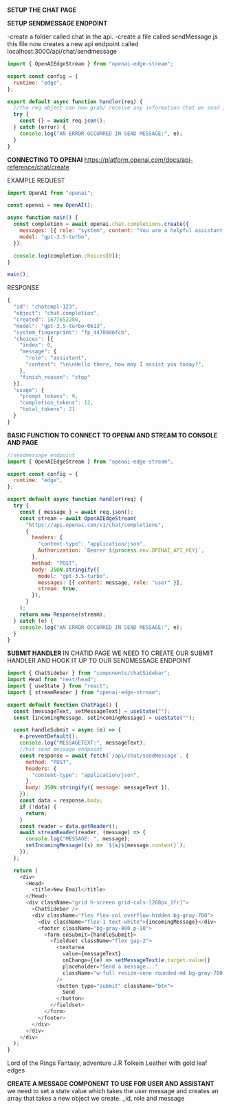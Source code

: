 **SETUP THE CHAT PAGE**

**SETUP SENDMESSAGE ENDPOINT**

-create a folder called chat in the api.
-create a file called sendMessage.js
this file now creates a new api endpoint called localhost:3000/api/chat/sendmessage

```js
import { OpenAIEdgeStream } from "openai-edge-stream";

export const config = {
  runtime: "edge",
};

export default async function handler(req) {
  //the req object can now grab/ receive any information that we send it.
  try {
    const {} = await req.json();
  } catch (error) {
    console.log("AN ERROR OCCURRED IN SEND MESSAGE:", e);
  }
}
```

**CONNECTING TO OPENAI**
https://platform.openai.com/docs/api-reference/chat/create

EXAMPLE REQUEST

```js
import OpenAI from "openai";

const openai = new OpenAI();

async function main() {
  const completion = await openai.chat.completions.create({
    messages: [{ role: "system", content: "You are a helpful assistant." }],
    model: "gpt-3.5-turbo",
  });

  console.log(completion.choices[0]);
}

main();
```

RESPONSE

```js
{
  "id": "chatcmpl-123",
  "object": "chat.completion",
  "created": 1677652288,
  "model": "gpt-3.5-turbo-0613",
  "system_fingerprint": "fp_44709d6fcb",
  "choices": [{
    "index": 0,
    "message": {
      "role": "assistant",
      "content": "\n\nHello there, how may I assist you today?",
    },
    "finish_reason": "stop"
  }],
  "usage": {
    "prompt_tokens": 9,
    "completion_tokens": 12,
    "total_tokens": 21
  }
}

```

**BASIC FUNCTION TO CONNECT TO OPENAI AND STREAM TO CONSOLE AND PAGE**

```js
//sendmessage endpoint
import { OpenAIEdgeStream } from "openai-edge-stream";

export const config = {
  runtime: "edge",
};

export default async function handler(req) {
  try {
    const { message } = await req.json();
    const stream = await OpenAIEdgeStream(
      "https://api.openai.com/v1/chat/completions",
      {
        headers: {
          "content-type": "application/json",
          Authorization: `Bearer ${process.env.OPENAI_API_KEY}`,
        },
        method: "POST",
        body: JSON.stringify({
          model: "gpt-3.5-turbo",
          messages: [{ content: message, role: "user" }],
          stream: true,
        }),
      }
    );
    return new Response(stream);
  } catch (e) {
    console.log("AN ERROR OCCURRED IN SEND MESSAGE:", e);
  }
}
```

**SUBMIT HANDLER**
IN CHATID PAGE WE NEED TO CREATE OUR SUBMIT HANDLER AND HOOK IT UP TO OUR SENDMESSAGE ENDPOINT

```js
import { ChatSidebar } from "components/chatSidebar";
import Head from "next/head";
import { useState } from "react";
import { streamReader } from "openai-edge-stream";

export default function ChatPage() {
  const [messageText, setMessageText] = useState("");
  const [incomingMessage, setIncomingMessage] = useState("");

  const handleSubmit = async (e) => {
    e.preventDefault();
    console.log("MESSAGETEXT:", messageText);
    //hit send message endpoint
    const response = await fetch(`/api/chat/sendMessage`, {
      method: "POST",
      headers: {
        "content-type": "application/json",
      },
      body: JSON.stringify({ message: messageText }),
    });
    const data = response.body;
    if (!data) {
      return;
    }
    const reader = data.getReader();
    await streamReader(reader, (message) => {
      console.log("MESSAGE: ", message);
      setIncomingMessage((s) => `${s}${message.content}`);
    });
  };

  return (
    <div>
      <Head>
        <title>New Email</title>
      </Head>
      <div className="grid h-screen grid-cols-[260px_1fr]">
        <ChatSidebar />
        <div className="flex flex-col overflow-hidden bg-gray-700">
          <div className="flex-1 text-white">{incomingMessage}</div>
          <footer className="bg-gray-800 p-10">
            <form onSubmit={handleSubmit}>
              <fieldset className="flex gap-2">
                <textarea
                  value={messageText}
                  onChange={(e) => setMessageText(e.target.value)}
                  placeholder="Send a message..."
                  className="w-full resize-none rounded-md bg-gray-700 p-2 text-white focus:border-emerald-500 focus:bg-gray-600 focus:outline focus:outline-emerald-500"
                />
                <button type="submit" className="btn">
                  Send
                </button>
              </fieldset>
            </form>
          </footer>
        </div>
      </div>
    </div>
  );
}
```

Lord of the Rings
Fantasy, adventure
J.R Tolkein
Leather with gold leaf edges

**CREATE A MESSAGE COMPONENT TO USE FOR USER AND ASSISTANT**
we need to set a state value which takes the user message and creates an array that takes a new object we create. \_id, role and message
